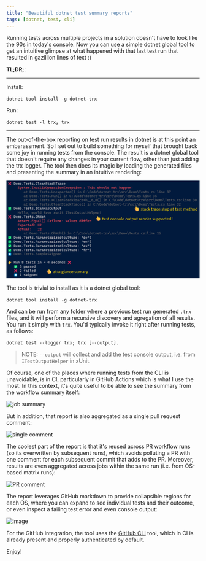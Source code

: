 ```yaml
---
title: "Beautiful dotnet test summary reports"
tags: [dotnet, test, cli]
---
```


Running tests across multiple projects in a solution doesn't 
have to look like the 90s in today's console. Now you can 
use a simple dotnet global tool to get an intuitive glimpse 
at what happened with that last test run that resulted in 
gazillion lines of text :)

**TL;DR;**:

----

Install:
```shell
dotnet tool install -g dotnet-trx
```
Run:

```shell
dotnet test -l trx; trx
```

----

The out-of-the-box reporting on test run results in dotnet is at this 
point an embarassment. So I set out to build something for myself that 
brought back some joy in running tests from the console. The result 
is a dotnet global tool that doesn't require any changes in your current 
flow, other than just adding the trx logger. The tool then does its 
magic by loading the generated files and presenting the summary in an 
intuitive rendering:

![Demo](https://raw.githubusercontent.com/devlooped/dotnet-trx/main/assets/img/demo.png)


The tool is trivial to install as it is a dotnet global tool:

```shell
dotnet tool install -g dotnet-trx
```

And can be run from any folder where a previous test run generated 
`.trx` files, and it will perform a recursive discovery and agregation 
of all results. You run it simply with `trx`. You'd typically invoke 
it right after running tests, as follows:

```shell
dotnet test --logger trx; trx [--output].
```

> NOTE: `--output` will collect and add the test console output, i.e. from `ITestOutputHelper` in xUnit.

Of course, one of the places where running tests from the CLI is 
unavoidable, is in CI, particularly in GitHub Actions which is what 
I use the most. In this context, it's quite useful to be able to see 
the summary from the workflow summary itself:

![job summary](https://github.com/user-attachments/assets/9a2b4410-edc0-4ff3-afe0-f3c50a73466c)

But in addition, that report is also aggregated as a single pull request 
comment:

![single comment](https://github.com/user-attachments/assets/adec9488-a22c-414f-a3d9-54c60e6e5bfc)

The coolest part of the report is that it's reused across PR workflow 
runs (so its overwritten by subsequent runs), which avoids polluting 
a PR with one comment for each subsequent commit that adds to the PR. 
Moreover, results are even aggregated across jobs within the same run 
(i.e. from OS-based matrix runs):

![PR comment](https://raw.githubusercontent.com/devlooped/dotnet-trx/main/assets/img/comment.png)

The report leverages GitHub markdown to provide collapsible regions 
for each OS, where you can expand to see individual tests and their 
outcome, or even inspect a failing test error and even console output:

![image](https://github.com/user-attachments/assets/8b6d135b-6060-49e4-84c1-29719d1b6923)

For the GitHub integration, the tool uses the [GitHub CLI](https://cli.github.com) 
tool, which in CI is already present and properly authenticated by default. 


Enjoy!
  